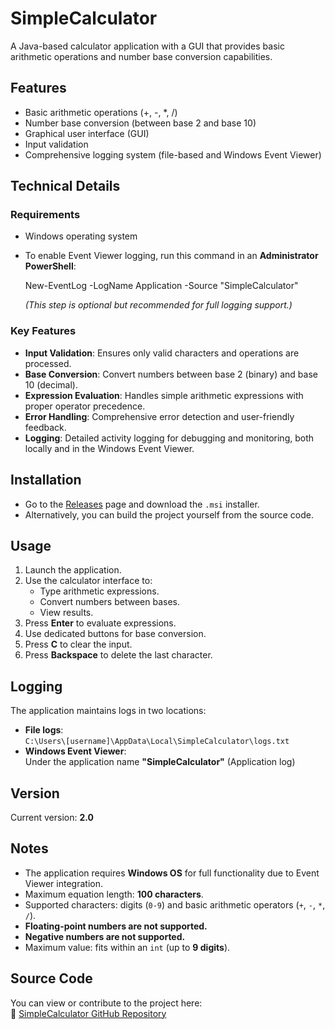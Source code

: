# SimpleCalculator

A Java-based calculator application with a GUI that provides basic arithmetic operations and number base conversion capabilities.

## Features

- Basic arithmetic operations (+, -, *, /)
- Number base conversion (between base 2 and base 10)
- Graphical user interface (GUI)
- Input validation
- Comprehensive logging system (file-based and Windows Event Viewer)

## Technical Details

### Requirements

- Windows operating system
- To enable Event Viewer logging, run this command in an **Administrator PowerShell**:

  New-EventLog -LogName Application -Source "SimpleCalculator"

  *(This step is optional but recommended for full logging support.)*

### Key Features

- **Input Validation**: Ensures only valid characters and operations are processed.
- **Base Conversion**: Convert numbers between base 2 (binary) and base 10 (decimal).
- **Expression Evaluation**: Handles simple arithmetic expressions with proper operator precedence.
- **Error Handling**: Comprehensive error detection and user-friendly feedback.
- **Logging**: Detailed activity logging for debugging and monitoring, both locally and in the Windows Event Viewer.

## Installation

- Go to the [Releases](https://github.com/SilentSword123456/SimpleCalculator/releases) page and download the `.msi` installer.
- Alternatively, you can build the project yourself from the source code.

## Usage

1. Launch the application.
2. Use the calculator interface to:
   - Type arithmetic expressions.
   - Convert numbers between bases.
   - View results.
3. Press **Enter** to evaluate expressions.
4. Use dedicated buttons for base conversion.
5. Press **C** to clear the input.
6. Press **Backspace** to delete the last character.

## Logging

The application maintains logs in two locations:

- **File logs**:  
  `C:\Users\[username]\AppData\Local\SimpleCalculator\logs.txt`
- **Windows Event Viewer**:  
  Under the application name **"SimpleCalculator"** (Application log)

## Version

Current version: **2.0**

## Notes

- The application requires **Windows OS** for full functionality due to Event Viewer integration.
- Maximum equation length: **100 characters**.
- Supported characters: digits (`0-9`) and basic arithmetic operators (`+`, `-`, `*`, `/`).
- **Floating-point numbers are not supported.**
- **Negative numbers are not supported.**
- Maximum value: fits within an `int` (up to **9 digits**).

## Source Code

You can view or contribute to the project here:  
🔗 [SimpleCalculator GitHub Repository](https://github.com/SilentSword123456/SimpleCalculator)
